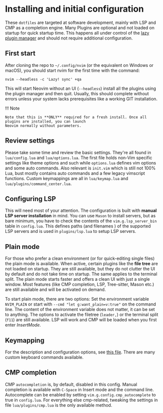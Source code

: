 # Installing and initial configuration

These `dotfiles` are targeted at software development, mainly with LSP and CMP as a completion engine. 
Many Plugins are optional and not loaded on startup for quick startup time. This happens all under 
control of the [lazy plugin manager](https://github.com/folke/lazy.nvim) and should not require additional configuration.

## First start

After cloning the repo to `~/.config/nvim` (or the equivalent on Windows or macOS), you should start nvim 
for the first time with the command:
```
nvim --headless -c 'Lazy! sync' +qa
```
This will start Neovim without an UI (`--headless`) install all the plugins using the plugin manager and 
then quit. Usually, this should complete without errors unless your system lacks prerequisites like a 
working GIT installation.

!!! Note

    Note that this is **ONLY** required for a fresh install. Once all plugins are installed, you can launch 
    Neovim normally without parameters.

## Review settings

Please take some time and review the basic settings. They're all found in `lua/config.lua` and 
`lua/options.lua`. The first file holds non-Vim specific settings like theme options and such while 
`options.lua` defines vim options and some auto commands. Also relevant is `init.vim` which is still not 
100% Lua, bust mostly contains auto commands and a few legacy vimscript functions. Custom keymappings are 
all in `lua/keymap.lua` and `lua/plugins/command_center.lua`.

## Configuring LSP

This will need most of your attention. The configuration is built with **manual LSP server installation** in 
mind. You can use `Mason` to install servers, but as bare minimum, you have to check the contents of 
the `vim.g.lsp_server_bin` table in `config.lua`. This defines paths (and filenames ) of the supported LSP 
servers and is used in `plugins/lsp.lua` to setup LSP servers.

## Plain mode

For those who prefer a clean environment (or for quick-editing single files) the plain mode is available. 
When active, certain plugins like the **file tree** are not loaded on startup. They are still available, 
but they do not clutter the UI by default and do not take time on startup. The same applies to the 
terminal split. The plain mode starts faster and offers a clean UI with just a single window. Most 
features (like CMP completion, LSP, Tree-sitter, Mason etc.) are still available and will be activated on 
demand.

To start plain mode, there are two options: Set the environment variable `NVIM_PLAIN` or start with `--cmd "let g:want_plain=v:true"`
on the command line. The content of the environment variable does not matter, it can be set to anything. 
The options to activate the filetree (`leader,`) or the terminal split (`f11`) are still available. LSP 
will work and CMP will be loaded when you first enter *InsertMode*. 

## Keymapping

For the description and configuration options, see [this file](keymap.md). There are many custom keyboard 
commands available.

## CMP completion

CMP `autocompletion` is, by default, disabled in this config. Manual completion is available with `C-Space` 
in Insert mode and the command line. Autocomplete can be enabled by setting 
`vim.g.config.cmp_autocomplete` to true in `config.lua`. For everything else cmp-related, tweaking the 
settings in file `lua/plugins/cmp.lua` is the only available method.


